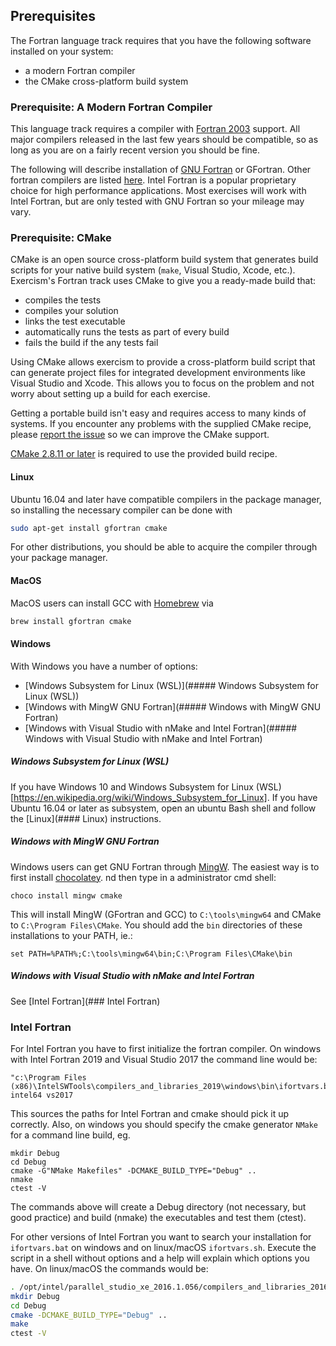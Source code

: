 ## Prerequisites

The Fortran language track requires that you have the following software
installed on your system:
* a modern Fortran compiler
* the CMake cross-platform build system

### Prerequisite: A Modern Fortran Compiler

This language track requires a compiler with [Fortran 2003](https://en.wikipedia.org/wiki/Fortran#Fortran_2003)
support. All major compilers released in the last few years should
be compatible, so as long as you are on a fairly recent version you should be fine.

The following will describe installation of [GNU Fortran](https://gcc.gnu.org/fortran/) or GFortran. Other fortran compilers are listed [here](https://en.wikipedia.org/wiki/List_of_compilers#Fortran_compilers). Intel Fortran is a popular proprietary choice for high performance applications. Most exercises will work with Intel Fortran, but are only tested with GNU Fortran so your mileage may vary.


### Prerequisite: CMake

CMake is an open source cross-platform build system that generates build
scripts for your native build system (`make`, Visual Studio, Xcode, etc.).
Exercism's Fortran track uses CMake to give you a ready-made build that:

* compiles the tests
* compiles your solution
* links the test executable
* automatically runs the tests as part of every build
* fails the build if the any tests fail

Using CMake allows exercism to provide a cross-platform build script that
can generate project files for integrated development environments like
Visual Studio and Xcode.  This allows you to focus on the problem and
not worry about setting up a build for each exercise.

Getting a portable build isn't easy and requires access to many kinds of
systems.  If you encounter any problems with the supplied CMake recipe,
please [report the issue](https://github.com/exercism/fortran/issues) so we can
improve the CMake support.

[CMake 2.8.11 or later](http://www.cmake.org/) is required to use the provided build recipe.


#### Linux

Ubuntu 16.04 and later have compatible compilers in the package manager, so
installing the necessary compiler can be done with

```bash
sudo apt-get install gfortran cmake
```

For other distributions, you should be able to acquire the compiler through your
package manager.

#### MacOS

MacOS users can install GCC with [Homebrew](http://brew.sh/) via

```bash
brew install gfortran cmake
```

#### Windows

With Windows you have a number of options:
- [Windows Subsystem for Linux (WSL)](##### Windows Subsystem for Linux (WSL))
- [Windows with MingW GNU Fortran](##### Windows with MingW GNU Fortran)
- [Windows with Visual Studio with nMake and Intel Fortran](##### Windows with Visual Studio with nMake and Intel Fortran)

##### Windows Subsystem for Linux (WSL)

If you have Windows 10 and Windows Subsystem for Linux (WSL)[https://en.wikipedia.org/wiki/Windows_Subsystem_for_Linux]. If you have Ubuntu 16.04 or later as subsystem, open an ubuntu Bash shell and follow the [Linux](#### Linux) instructions.

##### Windows with MingW GNU Fortran

Windows users can get GNU Fortran through [MingW](http://www.mingw.org/). The easiest way is to first install [chocolatey](https://chocolatey.org).
nd then type in a administrator cmd shell:

```Batchfile
choco install mingw cmake
```

This will install MingW (GFortran and GCC) to `C:\tools\mingw64` and CMake to `C:\Program Files\CMake`. You should add the `bin` directories of these installations to your PATH, ie.:

```Batchfile
set PATH=%PATH%;C:\tools\mingw64\bin;C:\Program Files\CMake\bin
```

##### Windows with Visual Studio with nMake and Intel Fortran

See [Intel Fortran](### Intel Fortran)

### Intel Fortran

For Intel Fortran you have to first initialize the fortran compiler. On windows with Intel Fortran 2019 and Visual Studio 2017 the command line would be:

```Batchfile
"c:\Program Files (x86)\IntelSWTools\compilers_and_libraries_2019\windows\bin\ifortvars.bat" intel64 vs2017
```

This sources the paths for Intel Fortran and cmake should pick it up correctly. Also, on windows you should specify the cmake generator `NMake` for a command line build, eg.

```Batchfile
mkdir Debug
cd Debug
cmake -G"NMake Makefiles" -DCMAKE_BUILD_TYPE="Debug" ..
nmake
ctest -V
```

The commands above will create a Debug directory (not necessary, but good practice) and build (nmake) the executables and test them (ctest).

For other versions of Intel Fortran you want to search your installation for `ifortvars.bat` on windows and on linux/macOS `ifortvars.sh`. Execute the script in a shell without options and a help will explain which options you have. On linux/macOS the commands would be:

```bash
. /opt/intel/parallel_studio_xe_2016.1.056/compilers_and_libraries_2016/linux/bin/ifortvars.sh intel64
mkdir Debug
cd Debug
cmake -DCMAKE_BUILD_TYPE="Debug" ..
make
ctest -V
```
